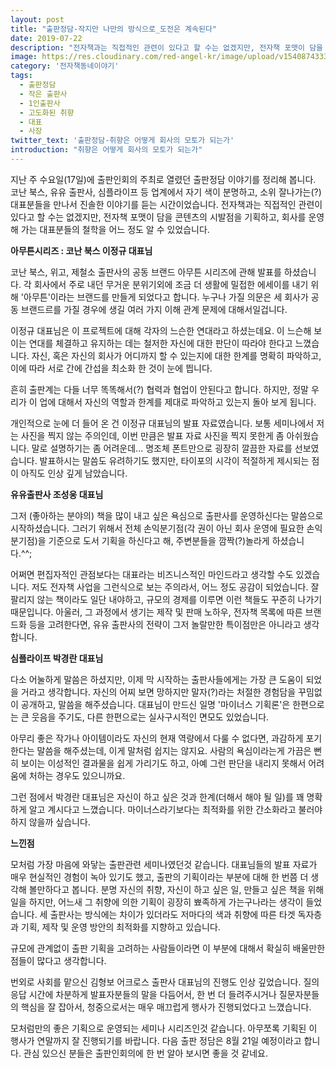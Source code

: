 ```yaml
---
layout: post
title: "출판정담-작지만 나만의 방식으로_도전은 계속된다"
date: 2019-07-22
description: "전자책과는 직접적인 관련이 있다고 할 수는 없겠지만, 전자책 포맷이 담을 콘텐츠의 시발점을 기획하고, 회사를 운영해 가는 대표분들의 철학을 어느 정도 알 수 있었습니다."
image: https://res.cloudinary.com/red-angel-kr/image/upload/v1540874333/blog_img/ebook_vil.jpg
category: '전자책동네이야기'
tags: 
  - 출판정담
  - 작은 출판사
  - 1인출판사
  - 고도화된 취향
  - 대표
  - 사장
twitter_text: '출판정담-취향은 어떻게 회사의 모토가 되는가'
introduction: "취향은 어떻게 회사의 모토가 되는가"
---
```


지난 주 수요일(17일)에 출판인회의 주최로 열렸던 출판정담 이야기를 정리해 봅니다.
코난 북스, 유유 출판사, 심플라이프 등 업계에서 자기 색이 분명하고, 소위 잘나가는(?) 대표분들을 만나서 진솔한 이야기를 듣는 시간이었습니다.
전자책과는 직접적인 관련이 있다고 할 수는 없겠지만, 전자책 포맷이 담을 콘텐츠의 시발점을 기획하고, 회사를 운영해 가는 대표분들의 철학을 어느 정도 알 수 있었습니다.

**아무튼시리즈 : 코난 북스 이정규 대표님**

코난 북스, 위고, 제철소 출판사의 공동 브랜드 아무튼 시리즈에 관해 발표를 하셨습니다. 각 회사에서 주로 내던 무거운 분위기외에 조금 더 생활에 밀접한 에세이를 내기 위해 '아무튼'이라는 브랜드를 만들게 되었다고 합니다. 누구나 가질 의문은 세 회사가 공동 브랜드르를 가질 경우에 생길 여러 가지 이해 관계 문제에 대해서일겁니다.

이정규 대표님은 이 프로젝트에 대해 각자의 느슨한 연대라고 하셨는데요. 이 느슨해 보이는 연대를 체결하고 유지하는 데는 철저한 자신에 대한 판단이 따라야 한다고 느꼈습니다. 자신, 혹은 자신의 회사가 어디까지 할 수 있는지에 대한 한계를 명확히 파악하고, 이에 따라 서로 간에 간섭을 최소화 한 것이 눈에 띕니다.

흔히 출판계는 다들 너무 똑똑해서(?) 협력과 협업이 안된다고 합니다. 하지만, 정말 우리가 이 업에 대해서 자신의 역할과 한계를 제대로 파악하고 있는지 돌아 보게 됩니다.

개인적으로 눈에 더 들어 온 건 이정규 대표님의 발표 자료였습니다. 보통 세미나에서 저는 사진을 찍지 않는 주의인데, 이번 만큼은 발표 자료 사진을 찍지 못한게 좀 아쉬웠습니다.
말로 설명하기는 좀 어려운데... 명조체 폰트만으로 굉장히 깔끔한 자료를 선보였습니다. 발표하시는 말씀도 유려하기도 했지만, 타이포의 시각이 적절하게 제시되는 점이 아직도 인상 깊게 남았습니다.

**유유출판사 조성웅 대표님**

그저 (좋아하는 분야의) 책을 많이 내고 싶은 욕심으로 출판사를 운영하신다는 말씀으로 시작하셨습니다.
그러기 위해서 전체 손익분기점(각 권이 아닌 회사 운영에 필요한 손익분기점)을 기준으로 도서 기획을 하신다고 해, 주변분들을 깜짝(?)놀라게 하셨습니다.^^;

어쩌면 편집자적인 관점보다는 대표라는 비즈니스적인 마인드라고 생각할 수도 있겠습니다. 저도 전자책 사업을 그런식으로 보는 주의라서, 어느 정도 공감이 되었습니다.
잘 팔리지 않는 책이라도 일단 내야하고, 규모의 경제를 이루면 이런 책들도 꾸준히 나가기 때문입니다. 아울러, 그 과정에서 생기는 제작 및 판매 노하우, 전자책 목록에 따른 브랜드화 등을 고려한다면, 유유 출판사의 전략이 그저 놀랄만한 특이점만은 아니라고 생각합니다.

**심플라이프 박경란 대표님**

다소 어눌하게 말씀은 하셨지만, 이제 막 시작하는 출판사들에게는 가장 큰 도움이 되었을 거라고 생각합니다. 자신의 어찌 보면 망하지만 말자(?)라는 처절한 경험담을 꾸밈없이 공개하고, 말씀을 해주셨습니다. 대표님이 만드신 일명 '마이너스 기획론'은 한편으로는 큰 웃음을 주기도, 다른 한편으로는 실사구시적인 면모도 있었습니다.

아무리 좋은 작가나 아이템이라도 자신의 현재 역량에서 다룰 수 없다면, 과감하게 포기한다는 말씀을 해주셨는데, 이게 말처럼 쉽지는 않지요. 사람의 욕심이라는게 가끔은 뻔히 보이는 이성적인 결과물을 쉽게 가리기도 하고, 아예 그런 판단을 내리지 못해서 어려움에 처하는 경우도 있으니까요.

그런 점에서 박경란 대표님은 자신이 하고 싶은 것과 한계(더해서 해야 될 일)를 꽤 명확하게 알고 계시다고 느꼈습니다. 마이너스라기보다는 최적화를 위한 간소화라고 불러야 하지 않을까 싶습니다.

**느낀점**

모처럼 가장 마음에 와닿는 출판관련 세미나였던것 같습니다. 대표님들의 발표 자료가 매우 현실적인 경험이 녹아 있기도 했고, 출판의 기획이라는 부분에 대해 한 번쯤 더 생각해 볼만하다고 봅니다.
분명 자신의 취향, 자신이 하고 싶은 일, 만들고 싶은 책을 위해 일을 하지만, 어느새 그 취향에 의한 기획이 굉장히 뾰족하게 가는구나라는 생각이 들었습니다. 세 출판사는 방식에는 차이가 있더라도 저마다의 색과 취향에 따른 타겟 독자층과 기획, 제작 및 운영 방안의 최적화를 지향하고 있습니다.

규모에 관계없이 출판 기획을 고려하는 사람들이라면 이 부분에 대해서 확실히 배울만한 점들이 많다고 생각합니다.

번외로 사회를 맡으신 김형보 어크로스 출판사 대표님의 진행도 인상 깊었습니다. 질의 응답 시간에 차분하게 발표자분들의 말을 다듬어서, 한 번 더 들려주시거나 질문자분들의 핵심을 잘 잡아서, 청중으로서는 매우 매끄럽게 행사가 진행되었다고 느꼈습니다.

모처럼만의 좋은 기획으로 운영되는 세미나 시리즈인것 같습니다. 아무쪼록 기획된 이 행사가 연말까지 잘 진행되기를 바랍니다.
다음 출판 정담은 8월 21일 예정이라고 합니다. 관심 있으신 분들은 출판인회의에 한 번 알아 보시면 좋을 것 같네요.
